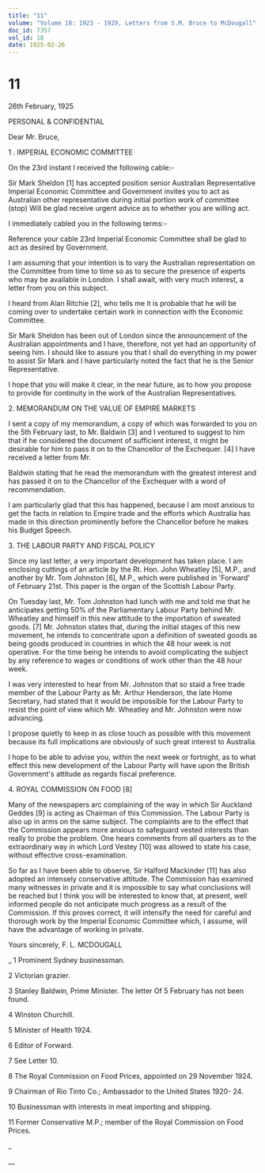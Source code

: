 ```yaml
---
title: "11"
volume: "Volume 18: 1923 - 1929, Letters from S.M. Bruce to McDougall"
doc_id: 7357
vol_id: 18
date: 1925-02-26
---
```


# 11

26th February, 1925

PERSONAL &amp; CONFIDENTIAL

Dear Mr. Bruce,

1 . IMPERIAL ECONOMIC COMMITTEE

On the 23rd instant I received the following cable:-

Sir Mark Sheldon [1] has accepted position senior Australian Representative Imperial Economic Committee and Government invites you to act as Australian other representative during initial portion work of committee (stop) Will be glad receive urgent advice as to whether you are willing act.

I immediately cabled you in the following terms:-

Reference your cable 23rd Imperial Economic Committee shall be glad to act as desired by Government.

I am assuming that your intention is to vary the Australian representation on the Committee from time to time so as to secure the presence of experts who may be available in London. I shall await, with very much interest, a letter from you on this subject.

I heard from Alan Ritchie [2], who tells me it is probable that he will be coming over to undertake certain work in connection with the Economic Committee.

Sir Mark Sheldon has been out of London since the announcement of the Australian appointments and I have, therefore, not yet had an opportunity of seeing him. I should like to assure you that I shall do everything in my power to assist Sir Mark and I have particularly noted the fact that he is the Senior Representative.

I hope that you will make it clear, in the near future, as to how you propose to provide for continuity in the work of the Australian Representatives.

2\. MEMORANDUM ON THE VALUE OF EMPIRE MARKETS

I sent a copy of my memorandum, a copy of which was forwarded to you on the 5th February last, to Mr. Baldwin [3] and I ventured to suggest to him that if he considered the document of sufficient interest, it might be desirable for him to pass it on to the Chancellor of the Exchequer. [4] I have received a letter from Mr.

Baldwin stating that he read the memorandum with the greatest interest and has passed it on to the Chancellor of the Exchequer with a word of recommendation.

I am particularly glad that this has happened, because I am most anxious to get the facts in relation to Empire trade and the efforts which Australia has made in this direction prominently before the Chancellor before he makes his Budget Speech.

3\. THE LABOUR PARTY AND FISCAL POLICY

Since my last letter, a very important development has taken place. I am enclosing cuttings of an article by the Rt. Hon. John Wheatley [5], M.P., and another by Mr. Tom Johnston [6], M.P., which were published in 'Forward' of February 21st. This paper is the organ of the Scottish Labour Party.

On Tuesday last, Mr. Tom Johnston had lunch with me and told me that he anticipates getting 50% of the Parliamentary Labour Party behind Mr. Wheatley and himself in this new attitude to the importation of sweated goods. [7] Mr. Johnston states that, during the initial stages of this new movement, he intends to concentrate upon a definition of sweated goods as being goods produced in countries in which the 48 hour week is not operative. For the time being he intends to avoid complicating the subject by any reference to wages or conditions of work other than the 48 hour week.

I was very interested to hear from Mr. Johnston that so staid a free trade member of the Labour Party as Mr. Arthur Henderson, the late Home Secretary, had stated that it would be impossible for the Labour Party to resist the point of view which Mr. Wheatley and Mr. Johnston were now advancing.

I propose quietly to keep in as close touch as possible with this movement because its full implications are obviously of such great interest to Australia.

I hope to be able to advise you, within the next week or fortnight, as to what effect this new development of the Labour Party will have upon the British Government's attitude as regards fiscal preference.

4\. ROYAL COMMISSION ON FOOD [8]

Many of the newspapers arc complaining of the way in which Sir Auckland Geddes [9] is acting as Chairman of this Commission. The Labour Party is also up in arms on the same subject. The complaints are to the effect that the Commission appears more anxious to safeguard vested interests than really to probe the problem. One hears comments from all quarters as to the extraordinary way in which Lord Vestey [10] was allowed to state his case, without effective cross-examination.

So far as I have been able to observe, Sir Halford Mackinder [11] has also adopted an intensely conservative attitude. The Commission has examined many witnesses in private and it is impossible to say what conclusions will be reached but I think you will be interested to know that, at present, well informed people do not anticipate much progress as a result of the Commission. If this proves correct, it will intensify the need for careful and thorough work by the Imperial Economic Committee which, I assume, will have the advantage of working in private.

Yours sincerely, F. L. MCDOUGALL 

_ 1 Prominent Sydney businessman.

2 Victorian grazier.

3 Stanley Baldwin, Prime Minister. The letter Of 5 February has not been found.

4 Winston Churchill.

5 Minister of Health 1924.

6 Editor of Forward.

7 See Letter 10.

8 The Royal Commission on Food Prices, appointed on 29 November 1924.

9 Chairman of Rio Tinto Co.; Ambassador to the United States 1920- 24.

10 Businessman with interests in meat importing and shipping.

11 Former Conservative M.P.; member of the Royal Commission on Food Prices.

_

__
